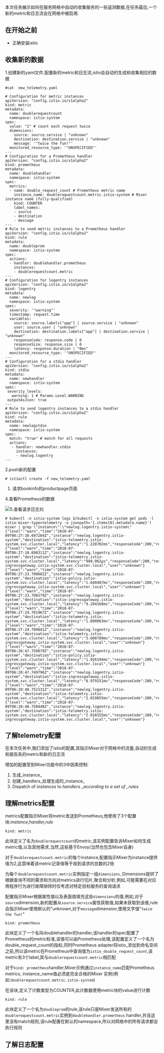 本次任务展示如何在服务网格中自动的收集服务的一些遥测数据,在任务最后,一个新的metric和日志流会在网格中被启用.

## 在开始之前

* 正确安装istio

## 收集新的数据

1.创建新的yaml文件,配置新的metric和日志流,istio会自动的生成和收集相应的数据

```
#cat  new_telemetry.yaml

# Configuration for metric instances
apiVersion: "config.istio.io/v1alpha2"
kind: metric
metadata:
  name: doublerequestcount
  namespace: istio-system
spec:
  value: "2" # count each request twice
  dimensions:
    source: source.service | "unknown"
    destination: destination.service | "unknown"
    message: '"twice the fun!"'
  monitored_resource_type: '"UNSPECIFIED"'
---
# Configuration for a Prometheus handler
apiVersion: "config.istio.io/v1alpha2"
kind: prometheus
metadata:
  name: doublehandler
  namespace: istio-system
spec:
  metrics:
  - name: double_request_count # Prometheus metric name
    instance_name: doublerequestcount.metric.istio-system # Mixer instance name (fully-qualified)
    kind: COUNTER
    label_names:
    - source
    - destination
    - message
---
# Rule to send metric instances to a Prometheus handler
apiVersion: "config.istio.io/v1alpha2"
kind: rule
metadata:
  name: doubleprom
  namespace: istio-system
spec:
  actions:
  - handler: doublehandler.prometheus
    instances:
    - doublerequestcount.metric
---
# Configuration for logentry instances
apiVersion: "config.istio.io/v1alpha2"
kind: logentry
metadata:
  name: newlog
  namespace: istio-system
spec:
  severity: '"warning"'
  timestamp: request.time
  variables:
    source: source.labels["app"] | source.service | "unknown"
    user: source.user | "unknown"
    destination: destination.labels["app"] | destination.service | "unknown"
    responseCode: response.code | 0
    responseSize: response.size | 0
    latency: response.duration | "0ms"
  monitored_resource_type: '"UNSPECIFIED"'
---
# Configuration for a stdio handler
apiVersion: "config.istio.io/v1alpha2"
kind: stdio
metadata:
  name: newhandler
  namespace: istio-system
spec:
 severity_levels:
   warning: 1 # Params.Level.WARNING
 outputAsJson: true
---
# Rule to send logentry instances to a stdio handler
apiVersion: "config.istio.io/v1alpha2"
kind: rule
metadata:
  name: newlogstdio
  namespace: istio-system
spec:
  match: "true" # match for all requests
  actions:
   - handler: newhandler.stdio
     instances:
     - newlog.logentry
---
```

2.push新的配置

```
# istioctl create -f new_telemetry.yaml
```

1. 请求bookinfo的productpage页面

4.查看Prometheus的数据

![](/assets/Prometheus-dataimport.png)5.查看请求日志刘

```
# kubectl -n istio-system logs $(kubectl -n istio-system get pods -l istio-mixer-type=telemetry -o jsonpath='{.items[0].metadata.name}') mixer | grep \"instance\":\"newlog.logentry.istio-system\"
{"level":"warn","time":"2018-07-09T06:27:10.697204Z","instance":"newlog.logentry.istio-system","destination":"istio-telemetry.istio-system.svc.cluster.local","latency":"1.228702ms","responseCode":200,"responseSize":5,"source":"unknown","user":"unknown"}
{"level":"warn","time":"2018-07-09T06:27:10.698311Z","instance":"newlog.logentry.istio-system","destination":"istio-telemetry.istio-system.svc.cluster.local","latency":"988.062µs","responseCode":200,"responseSize":5,"source":"istio-ingressgateway.istio-system.svc.cluster.local","user":"unknown"}
{"level":"warn","time":"2018-07-09T06:27:23.700682Z","instance":"newlog.logentry.istio-system","destination":"istio-policy.istio-system.svc.cluster.local","latency":"1.640487ms","responseCode":200,"responseSize":108,"source":"istio-ingressgateway.istio-system.svc.cluster.local","user":"unknown"}
{"level":"warn","time":"2018-07-09T06:27:23.700179Z","instance":"newlog.logentry.istio-system","destination":"istio-ingressgateway.istio-system.svc.cluster.local","latency":"9.294168ms","responseCode":200,"responseSize":1795,"source":"unknown","user":"unknown"}
{"level":"warn","time":"2018-07-09T06:27:24.701967Z","instance":"newlog.logentry.istio-system","destination":"istio-telemetry.istio-system.svc.cluster.local","latency":"1.890863ms","responseCode":200,"responseSize":5,"source":"unknown","user":"unknown"}
{"level":"warn","time":"2018-07-09T06:27:24.709841Z","instance":"newlog.logentry.istio-system","destination":"istio-telemetry.istio-system.svc.cluster.local","latency":"3.608709ms","responseCode":200,"responseSize":5,"source":"istio-ingressgateway.istio-system.svc.cluster.local","user":"unknown"}
{"level":"warn","time":"2018-07-09T06:28:47.750879Z","instance":"newlog.logentry.istio-system","destination":"istio-policy.istio-system.svc.cluster.local","latency":"1.926194ms","responseCode":200,"responseSize":108,"source":"istio-ingressgateway.istio-system.svc.cluster.local","user":"unknown"}
{"level":"warn","time":"2018-07-09T06:28:47.749796Z","instance":"newlog.logentry.istio-system","destination":"istio-ingressgateway.istio-system.svc.cluster.local","latency":"8.979151ms","responseCode":200,"responseSize":1802,"source":"unknown","user":"unknown"}
{"level":"warn","time":"2018-07-09T06:28:48.752131Z","instance":"newlog.logentry.istio-system","destination":"istio-telemetry.istio-system.svc.cluster.local","latency":"2.019855ms","responseCode":200,"responseSize":5,"source":"unknown","user":"unknown"}
{"level":"warn","time":"2018-07-09T06:28:48.758448Z","instance":"newlog.logentry.istio-system","destination":"istio-telemetry.istio-system.svc.cluster.local","latency":"2.018155ms","responseCode":200,"responseSize":5,"source":"istio-ingressgateway.istio-system.svc.cluster.local","user":"unknown"}
```

## 了解telemetry配置

在本次任务中,我们添加了istio的配置,其指示Mixer对于网格中的流量,自动的生成和报告系的metric和新的日志流

增加的配置受到Mixer功能中的3中因素控制:

1. 生成_instance_
2. 创建_handlers_处理生成的_instance_
3. Dispatch of _instances_ to _handlers \_according to a set of \_rules_

## 理解metrics配置

metrics配置指示Mixer将metric发送到Prometheus,他使用了3个配置块:_instance,handler,rule_

`kind: metric`

此块定义了名为`doublerequestcount`的metric,该实例配置告诉Mixer如何生成metric值,以及其他需求,当然,这些基于Envoy\(当然也包含Mixer自身\)

对于`doublerequestcount.metric`的每个instance,配置指示Mixer为instance提供值为2,这意味着该metric记录值等于收到请求的总数的2倍

为每个`doublerequestcount.metric`实例指定一组`dimensions,`Dimensions提供了根据查询不同的需求和方向对metrics进行切片,聚合和分析,例如,可能需要在对应用程序行为进行故障排除时仅考虑对特定目标服务的查询请求

配置指示Mixer根据属性值以及表面值填充这些`dimensions`的值,例如,对于`source`dimension,新的配置从`source.service`属性获取值,如果未获取到该值,rule会指示Mixer使用默认的"unknown,对于`message`dimension,使用文字值"`twice the fun!`"

`kind: prometheus`

此块定义了一个名叫doublehandler的handler,该handler的spec配置了Prometheus的metric标准,该值可以由Prometheus处理,该配置定义了一个名为double\_request\_count的指标,同时Prometheus adapter将istio\_添加到命名空间之前,所以该metric在Prometheus中查询值为`istio_double_request_count`,该metric有3个label,其与`doublerequestcount.metric`相匹配

对于`kind: prometheus`handler,Mixer示例通过`instance_name`匹配Prometheus metrics, instance\_name值必须是完全合格的Mixer 实例\(例如:`doublerequestcount.metric.istio-system`\)

在该块,定义了计数类型为COUNTER,此计数器使用metric块的value进行计数

`kind: rule`

此块定义了一个名为`doubleprom`的rule,该rule只是Mixer发送所有的`doublerequestcount.metric`实例到`doublehandler.prometheus` handler,并且这里没有match规则,该rule配置在默认的namespace,所以对网格中的所有请求都会执行规则

## 了解日志配置



